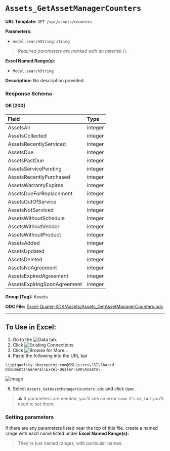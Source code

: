 # `Assets_GetAssetManagerCounters`

**URL Template:**
`GET /api/assets/counters`

**Parameters:**
- `model.searchString`: `string`


> *Required parameters are marked with an asterisk (*).

**Excel Named Range(s):**
- `Model.searchString`


**Description:**
No description provided.

### Response Schema

#### OK [200]

| Field                       | Type    |
|:----------------------------|:--------|
| AssetsAll                   | integer |
| AssetsCollected             | integer |
| AssetsRecentlyServiced      | integer |
| AssetsDue                   | integer |
| AssetsPastDue               | integer |
| AssetsServicePending        | integer |
| AssetsRecentlyPurchased     | integer |
| AssetsWarrantyExpires       | integer |
| AssetsDueForReplacement     | integer |
| AssetsOutOfService          | integer |
| AssetsNotServiced           | integer |
| AssetsWithoutSchedule       | integer |
| AssetsWithoutVendor         | integer |
| AssetsWithoutProduct        | integer |
| AssetsAdded                 | integer |
| AssetsUpdated               | integer |
| AssetsDeleted               | integer |
| AssetsNoAgreement           | integer |
| AssetsExpiredAgreement      | integer |
| AssetsExpiringSoonAgreement | integer |

**Group (Tag):**
Assets

**ODC File:**
[Excel-Qualer-SDK/Assets/Assets_GetAssetManagerCounters.odc](https://github.com/Johnson-Gage-Inspection-Inc/qualer-sdk-odc/blob/main/Excel-Qualer-SDK/Assets/Assets_GetAssetManagerCounters.odc)

---

To Use in Excel:
---

1. Go to the ![`Data`](https://github.com/user-attachments/assets/da437a70-57b3-4c5b-bb01-4910ece19ed1)
 tab.
3. Click ![Existing Connections](https://github.com/user-attachments/assets/a2f1ed67-b2e0-4c23-ac90-68c870e60289)
4. Click ![`Browse for More...`](https://github.com/user-attachments/assets/8e698494-6865-41e7-b6fa-043aea81809a)
5. Paste the following into the URL bar
```
\\jgiquality.sharepoint.com@SSL\sites\JGI\Shared Documents\General\Excel-Qualer-SDK\Assets\
```

![image](https://github.com/user-attachments/assets/1e1a8d87-0377-446d-aaf5-d78562991db3)

6. Select `Assets_GetAssetManagerCounters.odc` and click `Open`.

> ⚠️ If parameters are needed, you'll see an error now. It's ok, but you'll need to set them.

### Setting parameters
If there are any parameters listed near the top of this file, create a named range with each name listed under **Excel Named Range(s):**
> They're just named ranges, with particular names.
